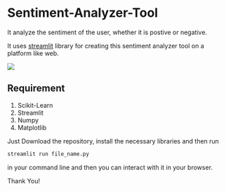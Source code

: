 # Sentiment-Analyzer-Tool
 It analyze the sentiment of the user, whether it is postive or negative.
 
 It uses [streamlit](https://streamlit.io) library for creating this sentiment analyzer tool on a platform like web.
 
 <img src="[https://github.com/ajafarsadiq2002/Sentiment-Analyzer-Tool/blob/master/png.png](https://github.com/ajafarsadiq2002/Sentiment-Analyzer-Tool/blob/main/png.png)">
 
 ## Requirement
 1. Scikit-Learn
 2. Streamlit
 3. Numpy
 4. Matplotlib
 
Just Download the repository, install the necessary libraries and then run
 ```python
streamlit run file_name.py
```
in your command line and then you can interact with it in your browser.

Thank You!

